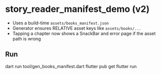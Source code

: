 # story_reader_manifest_demo (v2)

- Uses a build-time `assets/books_manifest.json`
- Generator ensures RELATIVE asset keys like `assets/books/...`
- Tapping a chapter now shows a SnackBar and error page if the asset path is wrong

## Run
dart run tool/gen_books_manifest.dart
flutter pub get
flutter run